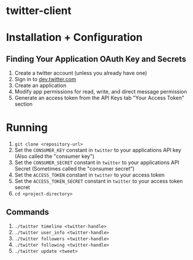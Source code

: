 twitter-client
==============
# Installation + Configuration


## Finding Your Application OAuth Key and Secrets
1. Create a twitter account (unless you already have one)
1. Sign in to [dev.twitter.com](https://dev.twitter.com/)
1. Create an application
1. Modify app permissions for read, write, and direct message permission
1. Generate an access token from the API Keys tab "Your Access Token" section

# Running

1. `git clone <repository-url>`
1. Set the `CONSUMER_KEY` constant in `twitter` to your applications API key
   (Also called the "consumer key")
1. Set the `CONSUMER_SECRET` constant in `twitter` to your applications API Secret (Sometimes called the "consumer secret")
1. Set the `ACCESS_TOKEN` constant in `twitter` to your access token
1. Set the `ACCESS_TOKEN_SECRET` constant in `twitter` to your access token secret
1. `cd <project-directory>`

## Commands

1. `./twitter timeline <twitter-handle>`
1. `./twitter user_info <twitter-handle>`
1. `./twitter followers <twitter-handle>`
1. `./twitter following <twitter-handle>`
1. `./twitter update <tweet>`
